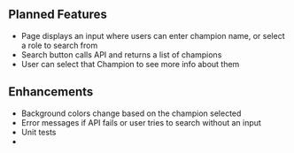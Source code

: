 ## Planned Features
- Page displays an input where users can enter champion name, or select a role to search from
- Search button calls API and returns a list of champions
- User can select that Champion to see more info about them

## Enhancements
- Background colors change based on the champion selected
- Error messages if API fails or user tries to search without an input
- Unit tests
- 